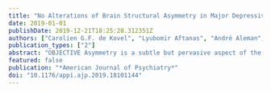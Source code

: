 ```yaml
---
title: "No Alterations of Brain Structural Asymmetry in Major Depressive Disorder: An ENIGMA Consortium Analysis"
date: 2019-01-01
publishDate: 2019-12-21T18:25:28.312351Z
authors: ["Carolien G.F. de Kovel", "Lyubomir Aftanas", "André Aleman", "Aaron F. Alexander-Bloch", "Bernhard T. Baune", "Ivan Brack", "Robin Bülow", "Geraldo Busatto Filho", "Angela Carballedo", "Colm G. Connolly", "Kathryn R. Cullen", "Udo Dannlowski", "Christopher G. Davey", "Danai Dima", "Katharina Dohm", "Tracy Erwin-Grabner", "Thomas Frodl", "Cynthia H.Y. Fu", "Geoffrey B. Hall", "David C. Glahn", "Beata Godlewska", "Ian H. Gotlib", "Roberto Goya-Maldonado", "Hans Jörgen Grabe", "Nynke A. Groenewold", "Dominik Grotegerd", "Oliver Gruber", "Mathew A. Harris", "Ben J. Harrison", "Sean N. Hatton", "Ian B. Hickie", "Tiffany C. Ho", "Neda Jahanshad", "Tilo Kircher", "Bernd Krämer", "Axel Krug", "Jim Lagopoulos", "Elisabeth J. Leehr", "Meng Li", "Frank P. MacMaster", "Glenda MacQueen", "Andrew M. McIntosh", "Quinn McLellan", "Sarah E. Medland", "Bryon A. Mueller", "Igor Nenadic", "Evgeny Osipov", "Martina Papmeyer", "Maria J. Portella", "Liesbeth Reneman", "Pedro G.P. Rosa", "Matthew D. Sacchet", "Knut Schnell", "Anouk Schrantee", "Kang Sim", "Egle Simulionyte", "Lisa Sindermann", "Aditya Singh", "Dan J. Stein", "Benjamin N. Ubani", "Nic J.A. Van der Wee", "Steven J.A. Van der Werff", "Ilya M. Veer", "Yolanda Vives-Gilabert", "Henry Völzke", "Henrik Walter", "Martin Walter", "Melinda Westlund Schreiner", "Heather Whalley", "Nils Winter", "Katharina Wittfeld", "Tony T. Yang", "Dilara Yüksel", "Dario Zaremba", "Paul M. Thompson", "Dick J. Veltman", "Lianne Schmaal", "Clyde Francks"]
publication_types: ["2"]
abstract: "OBJECTIVE Asymmetry is a subtle but pervasive aspect of the human brain, and it may be altered in several psychiatric conditions. MRI studies have shown subtle differences of brain anatomy between people with major depressive disorder and healthy control subjects, but few studies have specifically examined brain anatomical asymmetry in relation to this disorder, and results from those studies have remained inconclusive. At the functional level, some electroencephalography studies have indicated left fronto-cortical hypoactivity and right parietal hypoactivity in depressive disorders, so aspects of lateralized anatomy may also be affected. The authors used pooled individual-level data from data sets collected around the world to investigate differences in laterality in measures of cortical thickness, cortical surface area, and subcortical volume between individuals with major depression and healthy control subjects. METHODS The authors investigated differences in the laterality of thickness and surface area measures of 34 cerebral cortical regions in 2,256 individuals with major depression and 3,504 control subjects from 31 separate data sets, and they investigated volume asymmetries of eight subcortical structures in 2,540 individuals with major depression and 4,230 control subjects from 32 data sets. T1-weighted MRI data were processed with a single protocol using FreeSurfer and the Desikan-Killiany atlas. The large sample size provided 80% power to detect effects of the order of Cohen's d=0.1. RESULTS The largest effect size (Cohen's d) of major depression diagnosis was 0.085 for the thickness asymmetry of the superior temporal cortex, which was not significant after adjustment for multiple testing. Asymmetry measures were not significantly associated with medication use, acute compared with remitted status, first episode compared with recurrent status, or age at onset. CONCLUSIONS Altered brain macro-anatomical asymmetry may be of little relevance to major depression etiology in most cases."
featured: false
publication: "*American Journal of Psychiatry*"
doi: "10.1176/appi.ajp.2019.18101144"
---
```


